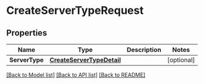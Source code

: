 # CreateServerTypeRequest

## Properties

Name | Type | Description | Notes
------------ | ------------- | ------------- | -------------
**ServerType** | [**CreateServerTypeDetail**](CreateServerTypeDetail.md) |  | [optional] 

[[Back to Model list]](../README.md#documentation-for-models) [[Back to API list]](../README.md#documentation-for-api-endpoints) [[Back to README]](../README.md)


